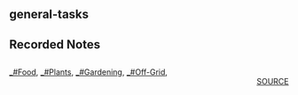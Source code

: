 ## general-tasks
## Recorded Notes
<b><i><font color=green></b></i></font><div style='page-break-after: always;'></div>
---
<div style='page-break-after: always;'></div>
<a href='_tag-Food.md'>_#Food</a>, <a href='_tag-Plants.md'>_#Plants</a>, <a href='_tag-Gardening.md'>_#Gardening</a>, <a href='_tag-Off-Grid.md'>_#Off-Grid</a>, 
<div style='text-align: right'>
<a href='https://docs.google.com/spreadsheets/d/e/2PACX-1vRxZ8U6Z3Bf5D0qWg78rDKh2b3jW-cLif6KSh97U8jnpErFEFsJoRT1HxtV0OI_EQUeBrLXLFv-jnuH/pub?output=xlsx'>SOURCE</a>
</div>
